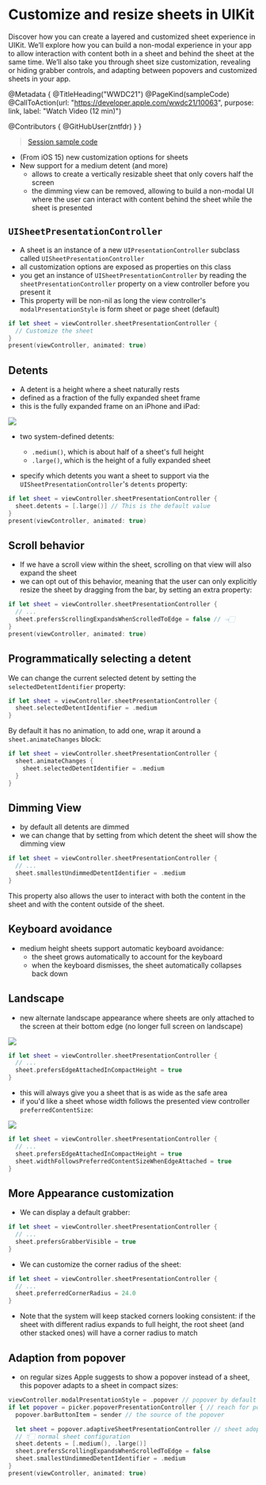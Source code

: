 # Customize and resize sheets in UIKit

Discover how you can create a layered and customized sheet experience in UIKit. We’ll explore how you can build a non-modal experience in your app to allow interaction with content both in a sheet and behind the sheet at the same time. We’ll also take you through sheet size customization, revealing or hiding grabber controls, and adapting between popovers and customized sheets in your app.

@Metadata {
   @TitleHeading("WWDC21")
   @PageKind(sampleCode)
   @CallToAction(url: "https://developer.apple.com/wwdc21/10063", purpose: link, label: "Watch Video (12 min)")

   @Contributors {
      @GitHubUser(zntfdr)
   }
}



> [Session sample code](https://developer.apple.com/documentation/uikit/uiviewcontroller/customize_and_resize_sheets_in_uikit)

- (From iOS 15) new customization options for sheets
- New support for a medium detent (and more)
  - allows to create a vertically resizable sheet that only covers half the screen
  - the dimming view can be removed, allowing to build a non-modal UI where the user can interact with content behind the sheet while the sheet is presented

## `UISheetPresentationController`

- A sheet is an instance of a new `UIPresentationController` subclass called `UISheetPresentationController`
- all customization options are exposed as properties on this class
- you get an instance of `UISheetPresentationController` by reading the `sheetPresentationController` property on a view controller before you present it
- This property will be non-nil as long the view controller's `modalPresentationStyle` is form sheet or page sheet (default)

```swift
if let sheet = viewController.sheetPresentationController {
  // Customize the sheet
}
present(viewController, animated: true)
```

## Detents

- A detent is a height where a sheet naturally rests 
- defined as a fraction of the fully expanded sheet frame 
- this is the fully expanded frame on an iPhone and iPad: 

![][detents]

- two system-defined detents: 
  - `.medium()`, which is about half of a sheet's full height
  - `.large()`, which is the height of a fully expanded sheet

- specify which detents you want a sheet to support via the `UISheetPresentationController`'s `detents` property:

```swift
if let sheet = viewController.sheetPresentationController {
  sheet.detents = [.large()] // This is the default value
}
present(viewController, animated: true)
```

## Scroll behavior

- If we have a scroll view within the sheet, scrolling on that view  will also expand the sheet
- we can opt out of this behavior, meaning that the user can only explicitly resize the sheet by dragging from the bar, by setting an extra property:

```swift
if let sheet = viewController.sheetPresentationController {
  // ...
  sheet.prefersScrollingExpandsWhenScrolledToEdge = false // 👈🏻
}
present(viewController, animated: true)
```

## Programmatically selecting a detent

We can change the current selected detent by setting the `selectedDetentIdentifier` property:

```swift
if let sheet = viewController.sheetPresentationController {
  sheet.selectedDetentIdentifier = .medium
}
```

By default it has no animation, to add one, wrap it around a `sheet.animateChanges` block:

```swift
if let sheet = viewController.sheetPresentationController {
  sheet.animateChanges {
    sheet.selectedDetentIdentifier = .medium
  }
}
```

## Dimming View

- by default all detents are dimmed
- we can change that by setting from which detent the sheet will show the dimming view

```swift
if let sheet = viewController.sheetPresentationController {
  // ...
  sheet.smallestUndimmedDetentIdentifier = .medium
}
```

This property also allows the user to interact with both the content in the sheet and with the content outside of the sheet.

## Keyboard avoidance

- medium height sheets support automatic keyboard avoidance: 
  - the sheet grows automatically to account for the keyboard
  - when the keyboard dismisses, the sheet automatically collapses back down

## Landscape

- new alternate landscape appearance where sheets are only attached to the screen at their bottom edge (no longer full screen on landscape)

![][landscape-1]

```swift
if let sheet = viewController.sheetPresentationController {
  // ...
  sheet.prefersEdgeAttachedInCompactHeight = true
}
```

- this will always give you a sheet that is as wide as the safe area
- if you'd like a sheet whose width follows the presented view controller `preferredContentSize`:

![][landscape]

```swift
if let sheet = viewController.sheetPresentationController {
  // ...
  sheet.prefersEdgeAttachedInCompactHeight = true
  sheet.widthFollowsPreferredContentSizeWhenEdgeAttached = true
}
```

## More Appearance customization

- We can display a default grabber:

```swift
if let sheet = viewController.sheetPresentationController {
  // ...
  sheet.prefersGrabberVisible = true
}
```

- We can customize the corner radius of the sheet:

```swift
if let sheet = viewController.sheetPresentationController {
  // ...
  sheet.preferredCornerRadius = 24.0
}
```

- Note that the system will keep stacked corners looking consistent: if the sheet with different radius expands to full height, the root sheet (and other stacked ones) will have a corner radius to match

## Adaption from popover

- on regular sizes Apple suggests to show a popover instead of a sheet, this popover adapts to a sheet in compact sizes:

```swift
viewController.modalPresentationStyle = .popover // popover by default
if let popover = picker.popoverPresentationController { // reach for popoverPresentationController instead of sheetPresentationController
  popover.barButtonItem = sender // the source of the popover

  let sheet = popover.adaptiveSheetPresentationController // sheet adoption
  // 👇🏻 normal sheet configuration
  sheet.detents = [.medium(), .large()]
  sheet.prefersScrollingExpandsWhenScrolledToEdge = false
  sheet.smallestUndimmedDetentIdentifier = .medium
}
present(viewController, animated: true)
```

[detents]: WWDC21-10063-fullSheet
[landscape]: WWDC21-10063-landscape
[landscape-1]: WWDC21-10063-landscape-1